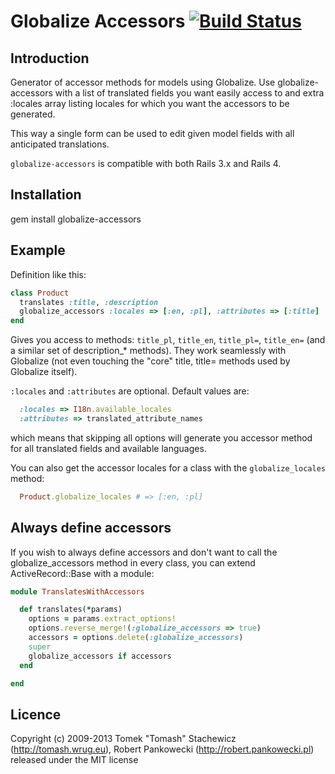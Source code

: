 # Globalize Accessors [![Build Status](https://travis-ci.org/globalize/globalize-accessors.png)](https://travis-ci.org/globalize/globalize-accessors)

## Introduction

Generator of accessor methods for models using Globalize. Use globalize-accessors with a list of translated fields you want easily access to and extra :locales array listing locales for which you want the accessors to be generated.

This way a single form can be used to edit given model fields with all anticipated translations.

`globalize-accessors` is compatible with both Rails 3.x and Rails 4.


## Installation

  gem install globalize-accessors

## Example

Definition like this:

````ruby
class Product
  translates :title, :description
  globalize_accessors :locales => [:en, :pl], :attributes => [:title]
end
````

Gives you access to methods: `title_pl`, `title_en`, `title_pl=`, `title_en=` (and a similar set of description_* methods). They work seamlessly with Globalize (not even touching the "core" title, title= methods used by Globalize itself).

`:locales` and `:attributes` are optional. Default values are:

````ruby
  :locales => I18n.available_locales
  :attributes => translated_attribute_names
````

which means that skipping all options will generate you accessor method for all translated fields and available languages.

You can also get the accessor locales for a class with the `globalize_locales` method:

````ruby
  Product.globalize_locales # => [:en, :pl]
````

## Always define accessors

If you wish to always define accessors and don't want to call the globalize_accessors method in every class, you can extend ActiveRecord::Base with a module:

````ruby
module TranslatesWithAccessors

  def translates(*params)
    options = params.extract_options!
    options.reverse_merge!(:globalize_accessors => true)
    accessors = options.delete(:globalize_accessors)
    super
    globalize_accessors if accessors
  end

end
````

## Licence

Copyright (c) 2009-2013 Tomek "Tomash" Stachewicz (http://tomash.wrug.eu),  Robert Pankowecki (http://robert.pankowecki.pl) released under the MIT license
